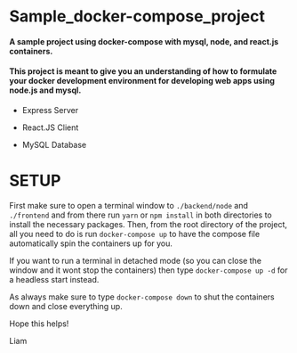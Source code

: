 # Sample_docker-compose_project
#### A sample project using docker-compose with mysql, node, and react.js containers.
#### This project is meant to give you an understanding of how to formulate your docker development environment for developing web apps using node.js and mysql.

- Express Server

- React.JS Client

- MySQL Database

# SETUP

First make sure to open a terminal window to `./backend/node` and `./frontend` and from there run `yarn` or `npm install` in both directories to install the necessary packages. Then, from the root directory of the project, all you need to do is run `docker-compose up` to have the compose file automatically spin the containers up for you.

If you want to run a terminal in detached mode (so you can close the window and it wont stop the containers) then type `docker-compose up -d` for a headless start instead.

As always make sure to type `docker-compose down` to shut the containers down and close everything up.

Hope this helps!

Liam
